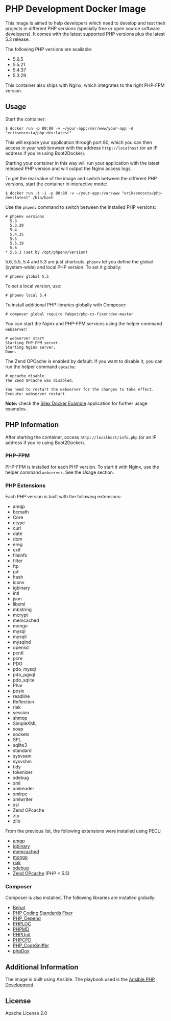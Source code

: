 # PHP Development Docker Image

This image is aimed to help developers which need to develop and test their projects in different PHP versions
(specially free or open source software developers). It comes with the latest supported PHP versions plus the latest
5.3 release.

The following PHP versions are available:

- 5.6.5
- 5.5.21
- 5.4.37
- 5.3.29

This container also ships with Nginx, which integrates to the right PHP-FPM version.


## Usage

Start the container:

    $ docker run -p 80:80 -v ~/your-app:/var/www/your-app -d "eriksencosta/php-dev:latest"

This will expose your application through port 80, which you can then access in your web browser with the address `http://localhost` (or an IP address if you're using Boot2Docker).

Starting your container in this way will run your application with the latest released PHP version and will output
the Nginx access logs.

To get the real value of the image and switch between the different PHP versions, start the container in interactive
mode:

    $ docker run -t -i -p 80:80 -v ~/your-app:/var/www "eriksencosta/php-dev:latest" /bin/bash

Use the `phpenv` command to switch between the installed PHP versions:

    # phpenv versions
      5.3
      5.3.29
      5.4
      5.4.35
      5.5
      5.5.19
      5.6
    * 5.6.3 (set by /opt/phpenv/version)

5.6, 5.5, 5.4 and 5.3 are just shortcuts. `phpenv` let you define the global (system-wide) and local PHP version. To
set it globally:

    # phpenv global 5.5

To set a local version, use:

    # phpenv local 5.4

To install additional PHP libraries globally with Composer:

    # composer global require fabpot/php-cs-fixer:dev-master

You can start the Nginx and PHP-FPM services using the helper command `webserver`:

    # webserver start
    Starting PHP-FPM server.
    Starting Nginx server.
    Done.

The Zend OPCache is enabled by default. If you want to disable it, you can run the helper command `opcache`:

    # opcache disable
    The Zend OPCache was disabled.

    You need to restart the webserver for the changes to take effect.
    Execute: webserver restart

**Note:** check the [Silex Docker Example][#github-silex-docker] application for further usage examples.


## PHP Information

After starting the container, access `http://localhost/info.php` (or an IP address if you're using Boot2Docker).


### PHP-FPM

PHP-FPM is installed for each PHP version. To start it with Nginx, use the helper command `webserver`. See the Usage
section.


### PHP Extensions

Each PHP version is built with the following extensions:

- amqp
- bcmath
- Core
- ctype
- curl
- date
- dom
- ereg
- exif
- fileinfo
- filter
- ftp
- gd
- hash
- iconv
- igbinary
- intl
- json
- libxml
- mbstring
- mcrypt
- memcached
- mongo
- mysql
- mysqli
- mysqlnd
- openssl
- pcntl
- pcre
- PDO
- pdo_mysql
- pdo_pgsql
- pdo_sqlite
- Phar
- posix
- readline
- Reflection
- riak
- session
- shmop
- SimpleXML
- soap
- sockets
- SPL
- sqlite3
- standard
- sysvsem
- sysvshm
- tidy
- tokenizer
- xdebug
- xml
- xmlreader
- xmlrpc
- xmlwriter
- xsl
- Zend OPcache
- zip
- zlib

From the previous list, the following extensions were installed using PECL:

- [amqp][#php-amqp]
- [igbinary][#php-igbinary]
- [memcached][#php-memcached]
- [mongo][#php-mongo]
- [riak][#php-riak]
- [xdebug][#php-xdebug]
- [Zend OPcache][#php-opcache] (PHP < 5.5)


### Composer

Composer is also installed. The following libraries are installed globally:

- [Behat][#behat]
- [PHP Coding Standards Fixer][#php-cs-fixer]
- [PHP_Depend][#phpdepend]
- [PHPLOC][#phploc]
- [PHPMD][#phpmd]
- [PHPUnit][#phpunit]
- [PHPCPD][#phpcpd]
- [PHP_CodeSniffer][#phpcodesniffer]
- [phpDox][#phpdox]


## Additional Information

The image is built using Ansible. The playbook used is the [Ansible PHP Development][#ansible-php-dev].


## License

Apache License 2.0


[#github-silex-docker]: https://github.com/eriksencosta/silex-docker-example
[#php-amqp]: http://pecl.php.net/package/amqp
[#php-igbinary]: http://pecl.php.net/package/igbinary
[#php-memcached]: http://pecl.php.net/package/memcached
[#php-mongo]: http://pecl.php.net/package/mongo
[#php-riak]: http://pecl.php.net/package/riak
[#php-xdebug]: http://pecl.php.net/package/xdebug
[#php-opcache]: http://pecl.php.net/package/ZendOpcache
[#behat]: http://behat.org
[#php-cs-fixer]: http://cs.sensiolabs.org
[#phpdepend]: http://pdepend.org
[#phploc]: https://github.com/sebastianbergmann/phploc
[#phpmd]: http://phpmd.org
[#phpunit]: https://phpunit.de
[#phpcpd]: https://github.com/sebastianbergmann/phpcpd
[#phpcodesniffer]: https://github.com/squizlabs/PHP_CodeSniffer
[#phpdox]: http://phpdox.de
[#ansible-php-dev]: https://github.com/eriksencosta/ansible-php-dev
